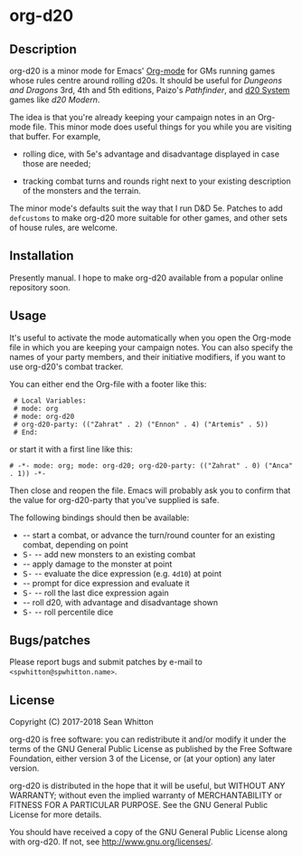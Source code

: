 # org-d20 #

## Description ##

org-d20 is a minor mode for Emacs' [Org-mode](https://orgmode.org/)
for GMs running games whose rules centre around rolling d20s.  It
should be useful for *Dungeons and Dragons* 3rd, 4th and 5th editions,
Paizo's *Pathfinder*, and
[d20 System](https://en.wikipedia.org/wiki/D20_System) games like *d20
Modern*.

The idea is that you're already keeping your campaign notes in an
Org-mode file.  This minor mode does useful things for you while you
are visiting that buffer.  For example,

- rolling dice, with 5e's advantage and disadvantage displayed in case
  those are needed;

- tracking combat turns and rounds right next to your existing
  description of the monsters and the terrain.
  
The minor mode's defaults suit the way that I run D&D 5e.  Patches to
add `defcustoms` to make org-d20 more suitable for other games, and
other sets of house rules, are welcome.

## Installation ##

Presently manual.  I hope to make org-d20 available from a popular
online repository soon.

## Usage ##

It's useful to activate the mode automatically when you open the
Org-mode file in which you are keeping your campaign notes.  You can
also specify the names of your party members, and their initiative
modifiers, if you want to use org-d20's combat tracker.

You can either end the Org-file with a footer like this:

     # Local Variables:
     # mode: org
     # mode: org-d20
     # org-d20-party: (("Zahrat" . 2) ("Ennon" . 4) ("Artemis" . 5))
     # End:

or start it with a first line like this:

    # -*- mode: org; mode: org-d20; org-d20-party: (("Zahrat" . 0) ("Anca" . 1)) -*-

Then close and reopen the file.  Emacs will probably ask you to
confirm that the value for org-d20-party that you've supplied is safe.

The following bindings should then be available:

- <kbd><f9></kbd> -- start a combat, or advance the turn/round counter
  for an existing combat, depending on point
- <kbd>S-<f9></kbd> -- add new monsters to an existing combat
- <kbd><f10></kbd> -- apply damage to the monster at point
- <kbd>S-<f10></kbd> -- evaluate the dice expression (e.g. `4d10`) at
  point
- <kbd><f11></kbd> -- prompt for dice expression and evaluate it
- <kbd>S-<f11></kbd> -- roll the last dice expression again
- <kbd><f12></kbd> -- roll d20, with advantage and disadvantage shown
- <kbd>S-<f12></kbd> -- roll percentile dice

## Bugs/patches ##

Please report bugs and submit patches by e-mail to
`<spwhitton@spwhitton.name>`.

## License ##

Copyright (C) 2017-2018  Sean Whitton

org-d20 is free software: you can redistribute it and/or modify it
under the terms of the GNU General Public License as published by the
Free Software Foundation, either version 3 of the License, or (at your
option) any later version.

org-d20 is distributed in the hope that it will be useful, but WITHOUT
ANY WARRANTY; without even the implied warranty of MERCHANTABILITY or
FITNESS FOR A PARTICULAR PURPOSE.  See the GNU General Public License
for more details.

You should have received a copy of the GNU General Public License
along with org-d20.  If not, see
[<http://www.gnu.org/licenses/>](http://www.gnu.org/licenses/).
